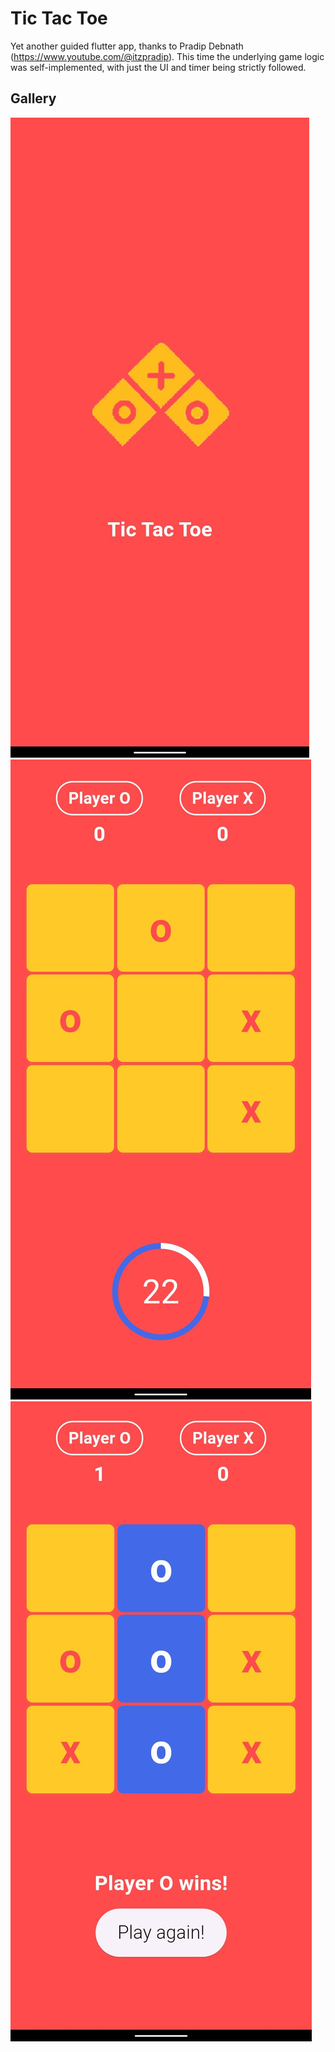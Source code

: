 # Tic Tac Toe

Yet another guided flutter app, thanks to Pradip Debnath (https://www.youtube.com/@itzpradip). 
This time the underlying game logic was self-implemented, with just the UI and timer being strictly followed.

## Gallery
![Landing](assets/images/ttt-land.jpg) ![Play](assets/images/ttt-play.jpg) ![Win](assets/images/ttt-win.jpg)
